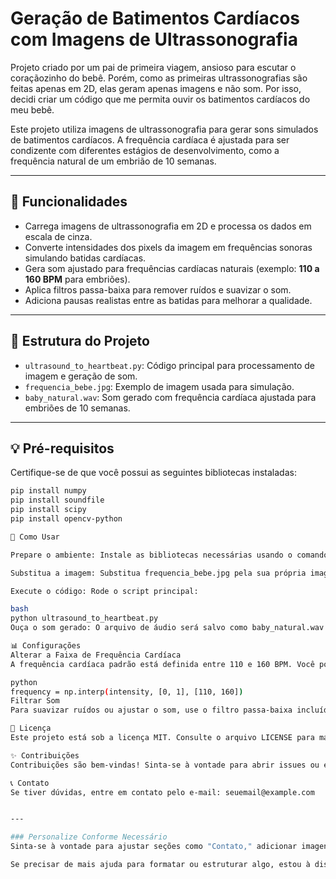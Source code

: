 # Geração de Batimentos Cardíacos com Imagens de Ultrassonografia

Projeto criado por um pai de primeira viagem, ansioso para escutar o coraçãozinho do bebê. Porém, como as primeiras ultrassonografias são feitas apenas em 2D, elas geram apenas imagens e não som. Por isso, decidi criar um código que me permita ouvir os batimentos cardíacos do meu bebê.

Este projeto utiliza imagens de ultrassonografia para gerar sons simulados de batimentos cardíacos. A frequência cardíaca é ajustada para ser condizente com diferentes estágios de desenvolvimento, como a frequência natural de um embrião de 10 semanas.

---

## 🔧 Funcionalidades
- Carrega imagens de ultrassonografia em 2D e processa os dados em escala de cinza.
- Converte intensidades dos pixels da imagem em frequências sonoras simulando batidas cardíacas.
- Gera som ajustado para frequências cardíacas naturais (exemplo: **110 a 160 BPM** para embriões).
- Aplica filtros passa-baixa para remover ruídos e suavizar o som.
- Adiciona pausas realistas entre as batidas para melhorar a qualidade.

---

## 📂 Estrutura do Projeto
- `ultrasound_to_heartbeat.py`: Código principal para processamento de imagem e geração de som.
- `frequencia_bebe.jpg`: Exemplo de imagem usada para simulação.
- `baby_natural.wav`: Som gerado com frequência cardíaca ajustada para embriões de 10 semanas.

---

## 💡 Pré-requisitos
Certifique-se de que você possui as seguintes bibliotecas instaladas:

```bash
pip install numpy
pip install soundfile
pip install scipy
pip install opencv-python

🚀 Como Usar

Prepare o ambiente: Instale as bibliotecas necessárias usando o comando acima.

Substitua a imagem: Substitua frequencia_bebe.jpg pela sua própria imagem de ultrassonografia, caso queira usar outra imagem.

Execute o código: Rode o script principal:

bash
python ultrasound_to_heartbeat.py
Ouça o som gerado: O arquivo de áudio será salvo como baby_natural.wav no diretório especificado.

📊 Configurações
Alterar a Faixa de Frequência Cardíaca
A frequência cardíaca padrão está definida entre 110 e 160 BPM. Você pode alterar isso modificando a linha:

python
frequency = np.interp(intensity, [0, 1], [110, 160])
Filtrar Som
Para suavizar ruídos ou ajustar o som, use o filtro passa-baixa incluído no código.

📄 Licença
Este projeto está sob a licença MIT. Consulte o arquivo LICENSE para mais informações.

✨ Contribuições
Contribuições são bem-vindas! Sinta-se à vontade para abrir issues ou enviar um pull request.

📞 Contato
Se tiver dúvidas, entre em contato pelo e-mail: seuemail@example.com


---

### Personalize Conforme Necessário
Sinta-se à vontade para ajustar seções como "Contato," adicionar imagens ou links relevantes, ou mesmo incluir exemplos de saída de som.

Se precisar de mais ajuda para formatar ou estruturar algo, estou à disposição! 😊

